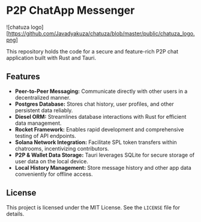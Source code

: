 # P2P ChatApp Messenger 

![chatuza logo][https://github.com/Javadyakuza/chatuza/blob/master/public/chatuza_logo.png]

This repository holds the code for a secure and feature-rich P2P chat application built with Rust and Tauri.

## Features

- **Peer-to-Peer Messaging:** Communicate directly with other users in a decentralized manner.
- **Postgres Database:** Stores chat history, user profiles, and other persistent data reliably.
- **Diesel ORM:** Streamlines database interactions with Rust for efficient data management.
- **Rocket Framework:** Enables rapid development and comprehensive testing of API endpoints.
- **Solana Network Integration:** Facilitate SPL token transfers within chatrooms, incentivizing contributors.
- **P2P & Wallet Data Storage:** Tauri leverages SQLite for secure storage of user data on the local device.
- **Local History Management:** Store message history and other app data conveniently for offline access.

## License

This project is licensed under the MIT License. See the `LICENSE` file for details.
